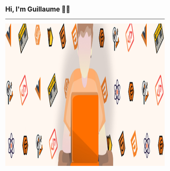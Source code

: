 ## Hi, I'm Guillaume 🙋‍♂️
----
<img align="left" alt="Working man with developments tools and languages, music and stocks icons" width="1920px" height="450px" src="./assets/Front_panel_github.jpg" />
